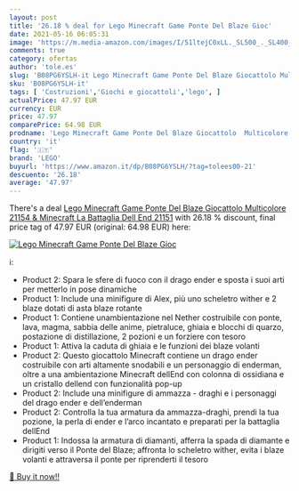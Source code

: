 ```yaml
---
layout: post
title: '26.18 % deal for Lego Minecraft Game Ponte Del Blaze Gioc'
date: 2021-05-16 06:05:31
image: 'https://m.media-amazon.com/images/I/51ltejC0xLL._SL500_._SL400_.jpg'
comments: true
category: ofertas
author: 'tole.es'
slug: 'B08PG6YSLH-it Lego Minecraft Game Ponte Del Blaze Giocattolo Multicolore...'
sku: 'B08PG6YSLH-it'
tags: [ 'Costruzioni','Giochi e giocattoli','lego', ]
actualPrice: 47.97 EUR
currency: EUR
price: 47.97
comparePrice: 64.98 EUR
prodname: 'Lego Minecraft Game Ponte Del Blaze Giocattolo  Multicolore  21154 & Minecraft  La Battaglia Dell End  21151'
country: 'it'
flag: '🇮🇹'
brand: 'LEGO'
buyurl: 'https://www.amazon.it/dp/B08PG6YSLH/?tag=tolees00-21'
descuento: '26.18'
average: '47.97'
---
```


There's a deal [Lego Minecraft Game Ponte Del Blaze Giocattolo  Multicolore  21154 & Minecraft  La Battaglia Dell End  21151](https://www.amazon.it/dp/B08PG6YSLH/?tag=tolees00-21)  with  26.18 % discount, final price tag of  47.97 EUR (original: 64.98 EUR) here:

[![Lego Minecraft Game Ponte Del Blaze Gioc](https://m.media-amazon.com/images/I/51ltejC0xLL._SL500_._SL400_.jpg)](https://www.amazon.it/dp/B08PG6YSLH/?tag=tolees00-21)

ℹ️:

- Product 2: Spara le sfere di fuoco con il drago ender e sposta i suoi arti per metterlo in pose dinamiche
- Product 1: Include una minifigure di Alex, più uno scheletro wither e 2 blaze dotati di asta blaze rotante
- Product 1: Contiene unambientazione nel Nether costruibile con ponte, lava, magma, sabbia delle anime, pietraluce, ghiaia e blocchi di quarzo, postazione di distillazione, 2 pozioni e un forziere con tesoro
- Product 1: Attiva la caduta di ghiaia e le funzioni dei blaze volanti
- Product 2: Questo giocattolo Minecraft contiene un drago ender costruibile con arti altamente snodabili e un personaggio di enderman, oltre a una ambientazione Minecraft dellEnd con colonna di ossidiana e un cristallo dellend con funzionalità pop-up
- Product 2: Include una minifigure di ammazza - draghi e i personaggi del drago ender e dell’enderman
- Product 2: Controlla la tua armatura da ammazza-draghi, prendi la tua pozione, la perla di ender e l’arco incantato e preparati per la battaglia dellEnd
- Product 1: Indossa la armatura di diamanti, afferra la spada di diamante e dirigiti verso il Ponte del Blaze; affronta lo scheletro wither, evita i blaze volanti e attraversa il ponte per riprenderti il tesoro

[🛒 Buy it now!!](https://www.amazon.it/dp/B08PG6YSLH/?tag=tolees00-21)
